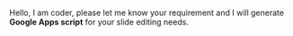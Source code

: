 Hello, I am coder, please let me know your requirement and I will generate **Google Apps script** for your slide editing needs.

